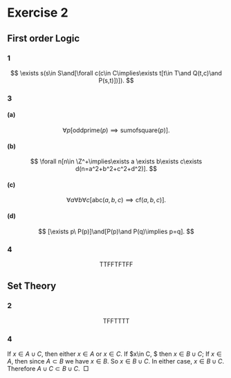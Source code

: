 # Exercise 2

## First order Logic

### 1

$$
\exists s(s\in S\and[\forall c(c\in C\implies\exists t[t\in T\and Q(t,c)\and P(s,t)])]).
$$

### 3

#### (a)

$$
\forall p [\text{oddprime}(p)\implies \text{sumofsquare}(p)].
$$

#### (b)

$$
\forall n[n\in \Z^+\implies\exists a \exists b\exists c\exists d(n=a^2+b^2+c^2+d^2)].
$$

#### (c)

$$
\forall a\forall b\forall c[\text{abc}(a,b,c)\implies \text{cf}(a,b,c)].
$$

#### (d)

$$
[\exists p\ P(p)]\and[P(p)\and P(q)\implies p=q].
$$

### 4

$$
\text{TTFFTFTFF}
$$

## Set Theory

### 2

$$
\text{TFFTTTT}
$$

### 4

If $x\in A\cup C,$ then either $x\in A$ or $x\in C.$ If $x\in C, $ then $x\in B\cup C;$ If $x \in A,$ then since $A\subset B$ we have $x\in B.$ So $x\in B \cup C.$ In either case, $x\in B\cup C.$ Therefore $A\cup C\subset B\cup C.\ \  \Box$